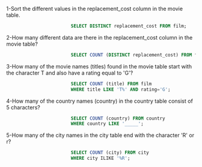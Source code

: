 1-Sort the different values in the replacement_cost column in the movie table. 
```sql
                        SELECT DISTINCT replacement_cost FROM film;  
```

2-How many different data are there in the replacement_cost column in the movie table? 
```sql
                        SELECT COUNT (DISTINCT replacement_cost) FROM film;  
```

3-How many of the movie names (titles) found in the movie table start with the character T and also have a rating equal to 'G'? 
```sql
                        SELECT COUNT (title) FROM film
                        WHERE title LIKE 'T%' AND rating='G';  
```

4-How many of the country names (country) in the country table consist of 5 characters? 
```sql
                        SELECT COUNT (country) FROM country
                        WHERE country LIKE '_____';

```

5-How many of the city names in the city table end with the character 'R' or r? 
```sql
                        SELECT COUNT (city) FROM city
                        WHERE city ILIKE '%R';
```


